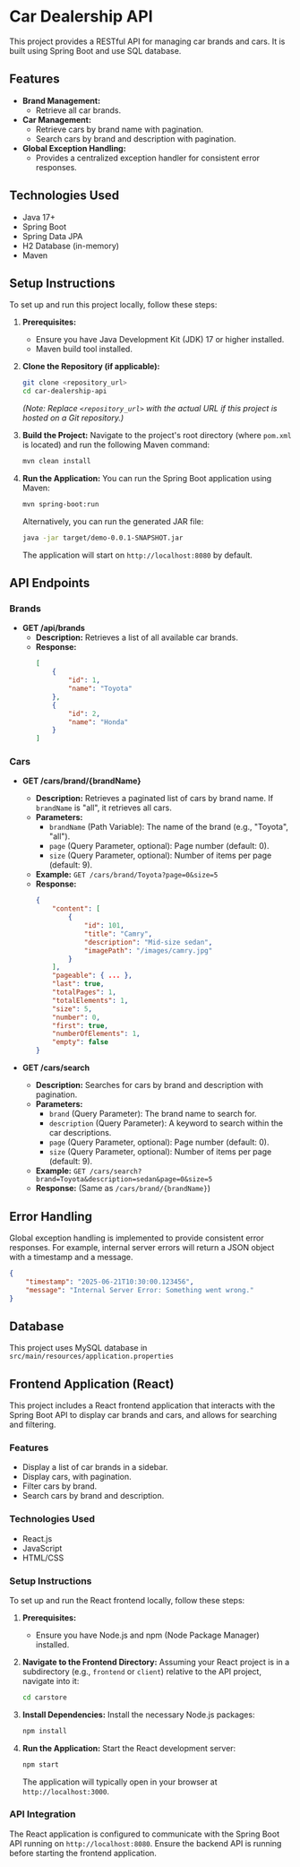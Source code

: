 # Car Dealership API

This project provides a RESTful API for managing car brands and cars. It is built using Spring Boot and use SQL database.

## Features

*   **Brand Management:**
    *   Retrieve all car brands.
*   **Car Management:**
    *   Retrieve cars by brand name with pagination.
    *   Search cars by brand and description with pagination.
*   **Global Exception Handling:**
    *   Provides a centralized exception handler for consistent error responses.

## Technologies Used

*   Java 17+
*   Spring Boot
*   Spring Data JPA
*   H2 Database (in-memory)
*   Maven

## Setup Instructions

To set up and run this project locally, follow these steps:

1.  **Prerequisites:**
    *   Ensure you have Java Development Kit (JDK) 17 or higher installed.
    *   Maven build tool installed.

2.  **Clone the Repository (if applicable):**
    ```bash
    git clone <repository_url>
    cd car-dealership-api
    ```
    *(Note: Replace `<repository_url>` with the actual URL if this project is hosted on a Git repository.)*

3.  **Build the Project:**
    Navigate to the project's root directory (where `pom.xml` is located) and run the following Maven command:
    ```bash
    mvn clean install
    ```

4.  **Run the Application:**
    You can run the Spring Boot application using Maven:
    ```bash
    mvn spring-boot:run
    ```
    Alternatively, you can run the generated JAR file:
    ```bash
    java -jar target/demo-0.0.1-SNAPSHOT.jar
    ```
    The application will start on `http://localhost:8080` by default.

## API Endpoints

### Brands

*   **GET /api/brands**
    *   **Description:** Retrieves a list of all available car brands.
    *   **Response:**
        ```json
        [
            {
                "id": 1,
                "name": "Toyota"
            },
            {
                "id": 2,
                "name": "Honda"
            }
        ]
        ```

### Cars

*   **GET /cars/brand/{brandName}**
    *   **Description:** Retrieves a paginated list of cars by brand name. If `brandName` is "all", it retrieves all cars.
    *   **Parameters:**
        *   `brandName` (Path Variable): The name of the brand (e.g., "Toyota", "all").
        *   `page` (Query Parameter, optional): Page number (default: 0).
        *   `size` (Query Parameter, optional): Number of items per page (default: 9).
    *   **Example:** `GET /cars/brand/Toyota?page=0&size=5`
    *   **Response:**
        ```json
        {
            "content": [
                {
                    "id": 101,
                    "title": "Camry",
                    "description": "Mid-size sedan",
                    "imagePath": "/images/camry.jpg"
                }
            ],
            "pageable": { ... },
            "last": true,
            "totalPages": 1,
            "totalElements": 1,
            "size": 5,
            "number": 0,
            "first": true,
            "numberOfElements": 1,
            "empty": false
        }
        ```

*   **GET /cars/search**
    *   **Description:** Searches for cars by brand and description with pagination.
    *   **Parameters:**
        *   `brand` (Query Parameter): The brand name to search for.
        *   `description` (Query Parameter): A keyword to search within the car descriptions.
        *   `page` (Query Parameter, optional): Page number (default: 0).
        *   `size` (Query Parameter, optional): Number of items per page (default: 9).
    *   **Example:** `GET /cars/search?brand=Toyota&description=sedan&page=0&size=5`
    *   **Response:** (Same as `/cars/brand/{brandName}`)

## Error Handling

Global exception handling is implemented to provide consistent error responses. For example, internal server errors will return a JSON object with a timestamp and a message.

```json
{
    "timestamp": "2025-06-21T10:30:00.123456",
    "message": "Internal Server Error: Something went wrong."
}
```

## Database

This project uses   MySQL database in `src/main/resources/application.properties`






## Frontend Application (React)

This project includes a React frontend application that interacts with the Spring Boot API to display car brands and cars, and allows for searching and filtering.

### Features

*   Display a list of car brands in a sidebar.
*   Display cars, with pagination.
*   Filter cars by brand.
*   Search cars by brand and description.

### Technologies Used

*   React.js
*   JavaScript
*   HTML/CSS

### Setup Instructions

To set up and run the React frontend locally, follow these steps:

1.  **Prerequisites:**
    *   Ensure you have Node.js and npm (Node Package Manager) installed.

2.  **Navigate to the Frontend Directory:**
    Assuming your React project is in a subdirectory (e.g., `frontend` or `client`) relative to the API project, navigate into it:
    ```bash
    cd carstore
    ```

3.  **Install Dependencies:**
    Install the necessary Node.js packages:
    ```bash
    npm install
    ```

4.  **Run the Application:**
    Start the React development server:
    ```bash
    npm start
    ```
    The application will typically open in your browser at `http://localhost:3000`.

### API Integration

The React application is configured to communicate with the Spring Boot API running on `http://localhost:8080`. Ensure the backend API is running before starting the frontend application.


